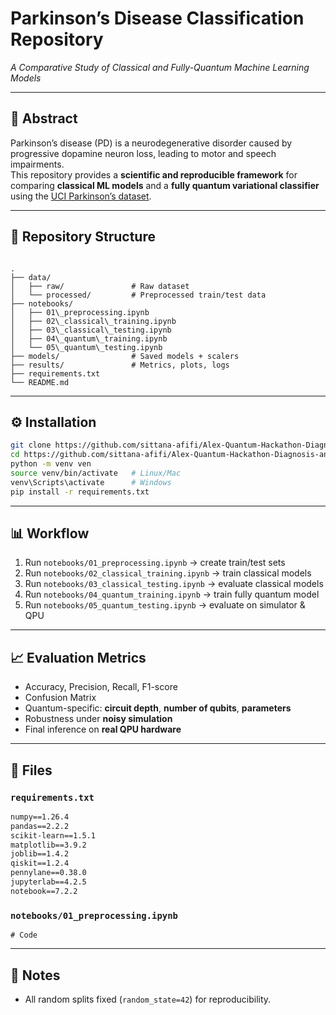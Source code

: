 
# Parkinson’s Disease Classification Repository  
*A Comparative Study of Classical and Fully-Quantum Machine Learning Models*

---

## 📖 Abstract
Parkinson’s disease (PD) is a neurodegenerative disorder caused by progressive dopamine neuron loss, leading to motor and speech impairments.  
This repository provides a **scientific and reproducible framework** for comparing **classical ML models** and a **fully quantum variational classifier** using the [UCI Parkinson’s dataset](https://archive.ics.uci.edu/dataset/470/parkinson+s+disease+classification).

---

## 📂 Repository Structure
```

.
├── data/
│   ├── raw/               # Raw dataset
│   └── processed/         # Preprocessed train/test data
├── notebooks/
│   ├── 01\_preprocessing.ipynb
│   ├── 02\_classical\_training.ipynb
│   ├── 03\_classical\_testing.ipynb
│   ├── 04\_quantum\_training.ipynb
│   └── 05\_quantum\_testing.ipynb
├── models/                # Saved models + scalers
├── results/               # Metrics, plots, logs
├── requirements.txt
└── README.md

````

---

## ⚙️ Installation
```bash
git clone https://github.com/sittana-afifi/Alex-Quantum-Hackathon-Diagnosis-and-prediction-of-Parkinson-s-disease-Team-6.git
cd https://github.com/sittana-afifi/Alex-Quantum-Hackathon-Diagnosis-and-prediction-of-Parkinson-s-disease-Team-6.git
python -m venv ven
source venv/bin/activate   # Linux/Mac
venv\Scripts\activate      # Windows
pip install -r requirements.txt
````

---

## 📊 Workflow

1. Run `notebooks/01_preprocessing.ipynb` → create train/test sets
2. Run `notebooks/02_classical_training.ipynb` → train classical models
3. Run `notebooks/03_classical_testing.ipynb` → evaluate classical models
4. Run `notebooks/04_quantum_training.ipynb` → train fully quantum model
5. Run `notebooks/05_quantum_testing.ipynb` → evaluate on simulator & QPU

---

## 📈 Evaluation Metrics

* Accuracy, Precision, Recall, F1-score
* Confusion Matrix
* Quantum-specific: **circuit depth**, **number of qubits**, **parameters**
* Robustness under **noisy simulation**
* Final inference on **real QPU hardware**

---

## 📑 Files


### `requirements.txt`

```txt
numpy==1.26.4
pandas==2.2.2
scikit-learn==1.5.1
matplotlib==3.9.2
joblib==1.4.2
qiskit==1.2.4
pennylane==0.38.0
jupyterlab==4.2.5
notebook==7.2.2
```

### `notebooks/01_preprocessing.ipynb`

```
# Code
```

---

## 📌 Notes

* All random splits fixed (`random_state=42`) for reproducibility.

```

